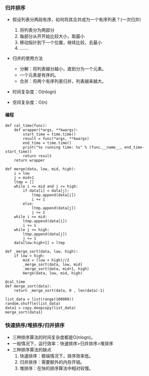 ### 归并排序 ###
- 假设列表分两段有序，如何将其合并成为一个有序列表？(一次归并)
	1. 将列表分为两部分
	2. 每部分从开开始比较大小，取最小
	3. 移动指针到下一个位置，继续比较，去最小
	4. .......

- 归并的使用方法
	- 分解：将列表越分越小，直到分为一个元素。
	- 一个元素是有序的。
	- 合并：将两个有序列表归并，列表越来越大。

- 时间复杂度：O(nlogn)
- 空间复杂度：O(n)

#### 编程 ####
	def cal_time(func):
		def wrapper(*args, **kwargs):
			start_time = time.time()
			result = func(*args, **kwargs)
			end_time = time.time()
			print("%s running time: %s" % (func.__name__, end_time-start_time))
			return result
		return wrapper

	def merge(data, low, mid, high):
		i = low
		j = mid+1
		ltmp = []
		while i <= mid and j <= high:
			if data[i] < data[j]:
				ltmp.append(data[i])
				i += 1
			else:
				ltmp.append(data[j])
				j += 1
		while i <= mid:
			ltmp.append(data[i])
			i += 1
		while j <= high:
			ltmp.append(data[j])
			j += 1
		data[low:high+1] = ltmp
	
	def _merge_sort(data, low, high):
		if low < high:
			mid = (low + high)//2
			_merge_sort(data, low, mid)
			_merge_sort(data, mid+1, high)
			merge(data, low, mid, high)
	
	@cal_time
	def merge_sort(data):
		return _merge_sort(data, 0 , len(data)-1)
	
	list_data = list(range(100000))
	random.shuffle(list_data)
	data1 = copy.deepcopy(list_data)
	merge_sort(data1)

### 快速排序/堆排序/归并排序 ###
- 三种排序算法的时间复杂度都是O(nlogn)。
- 一般情况下，运行效率：快速排序>归并排序>堆排序
- 三种排序算法的缺点
	1. 快速排序：极端情况下，排序效率低。
	2. 归并排序：需要额外的内存开销。
	3. 堆排序：在快的排序算法中相对较慢。

